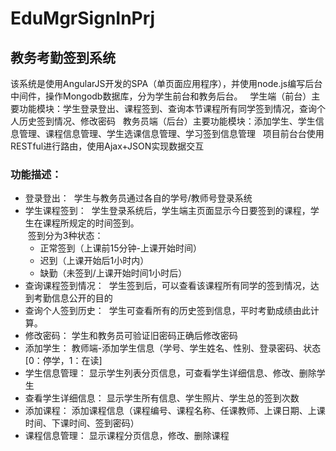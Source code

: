 # EduMgrSignInPrj
## 教务考勤签到系统 ##
该系统是使用AngularJS开发的SPA（单页面应用程序），并使用node.js编写后台中间件，操作Mongodb数据库，分为学生前台和教务后台。  
学生端（前台）主要功能模块：学生登录登出、课程签到、查询本节课程所有同学签到情况，查询个人历史签到情况、修改密码  
教务员端（后台）主要功能模块：添加学生、学生信息管理、课程信息管理、学生选课信息管理、学习签到信息管理  
项目前台台使用RESTful进行路由，使用Ajax+JSON实现数据交互  

### 功能描述：  
- 登录登出：
  学生与教务员通过各自的学号/教师号登录系统
- 学生课程签到：
  学生登录系统后，学生端主页面显示今日要签到的课程，学生在课程所规定的时间签到。  
  签到分为3种状态：  
    - 正常签到（上课前15分钟-上课开始时间）  
    - 迟到（上课开始后1小时内）  
    - 缺勤（未签到/上课开始时间1小时后）  
- 查询课程签到情况：
  学生签到后，可以查看该课程所有同学的签到情况，达到考勤信息公开的目的
- 查询个人签到历史：
  学生可查看所有的历史签到信息，平时考勤成绩由此计算。
- 修改密码：
  学生和教务员可验证旧密码正确后修改密码
- 添加学生：
  教师端-添加学生信息（学号、学生姓名、性别、登录密码、状态[0：停学，1：在读]
- 学生信息管理：
  显示学生列表分页信息，可查看学生详细信息、修改、删除学生
- 查看学生详细信息：
  显示学生所有信息、学生照片、学生总的签到次数
- 添加课程：
  添加课程信息（课程编号、课程名称、任课教师、上课日期、上课时间、下课时间、签到密码）
- 课程信息管理：
  显示课程分页信息，修改、删除课程